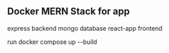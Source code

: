 ## Docker MERN Stack for app

express backend
mongo database
react-app frontend

run
  docker compose up --build

